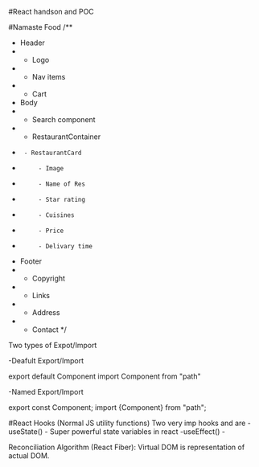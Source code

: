 #React handson and POC



#Namaste Food
/**
 * Header
 *  - Logo
 *  - Nav items
 *  - Cart
 * Body
 *  - Search component
 *  - RestaurantContainer
 *      - RestaurantCard
 *          - Image
 *          - Name of Res
 *          - Star rating
 *          - Cuisines
 *          - Price
 *          - Delivary time
 * Footer
 *  - Copyright
 *  - Links
 *  - Address
 *  - Contact
 */


 Two types of Expot/Import

 -Deafult Export/Import

 export default Component
 import Component from "path"

 -Named Export/Import

 export const Component;
 import {Component} from "path";


 #React Hooks
(Normal JS utility functions)
Two very imp hooks and are 
-useState() - Super powerful state variables in react
-useEffect() - 

Reconciliation Algorithm (React Fiber):
Virtual DOM is representation of actual DOM.